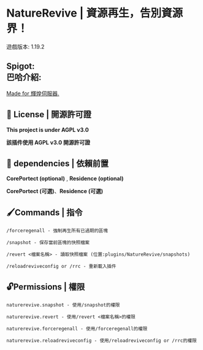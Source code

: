 # NatureRevive | 資源再生，告別資源界！
遊戲版本: 1.19.2

Spigot: <br>
巴哈介紹: 
---

[Made for 輝煌伺服器.](https://discord.gg/5MHGpAFGEN "The Copyright of the entire source codes is owned by NCT-skyouo according to Article 10 the Copyright Law of the Republic of China.")

## 📃 License | 開源許可證

**This project is under AGPL v3.0**

**該插件使用 AGPL v3.0 開源許可證**

## 🔴 dependencies | 依賴前置

**CorePortect (optional)** , **Residence (optional)**

**CorePortect (可選)**、**Residence (可選)**

## 🖌Commands | 指令
```
/forceregenall - 強制再生所有已過期的區塊

/snapshot - 保存當前區塊的快照檔案

/revert <檔案名稱> - 讀取快照檔案 (位置:plugins/NatureRevive/snapshots)

/reloadreviveconfig or /rrc - 重新載入插件
```

## 🔓Permissions | 權限
```
naturerevive.snapshot - 使用/snapshot的權限

naturerevive.revert - 使用/revert <檔案名稱>的權限

naturerevive.forceregenall - 使用/forceregenall的權限

naturerevive.reloadreviveconfig - 使用/reloadreviveconfig or /rrc的權限

```

